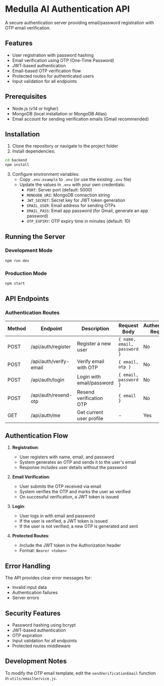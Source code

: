 # Medulla AI Authentication API

A secure authentication server providing email/password registration with OTP email verification.

## Features

- User registration with password hashing
- Email verification using OTP (One-Time Password)
- JWT-based authentication
- Email-based OTP verification flow
- Protected routes for authenticated users
- Input validation for all endpoints

## Prerequisites

- Node.js (v14 or higher)
- MongoDB (local installation or MongoDB Atlas)
- Email account for sending verification emails (Gmail recommended)

## Installation

1. Clone the repository or navigate to the project folder
2. Install dependencies:

```bash
cd backend
npm install
```

3. Configure environment variables:
   - Copy `.env.example` to `.env` (or use the existing `.env` file)
   - Update the values in `.env` with your own credentials:
     - `PORT`: Server port (default: 5000)
     - `MONGODB_URI`: MongoDB connection string
     - `JWT_SECRET`: Secret key for JWT token generation
     - `EMAIL_USER`: Email address for sending OTPs
     - `EMAIL_PASS`: Email app password (for Gmail, generate an app password)
     - `OTP_EXPIRY`: OTP expiry time in minutes (default: 10)

## Running the Server

### Development Mode

```bash
npm run dev
```

### Production Mode

```bash
npm start
```

## API Endpoints

### Authentication Routes

| Method | Endpoint           | Description                  | Request Body                                  | Authentication Required |
|--------|-------------------|------------------------------|----------------------------------------------|------------------------|
| POST   | /api/auth/register | Register a new user         | `{ name, email, password }`                  | No                     |
| POST   | /api/auth/verify-email | Verify email with OTP   | `{ email, otp }`                            | No                     |
| POST   | /api/auth/login    | Login with email/password   | `{ email, password }`                       | No                     |
| POST   | /api/auth/resend-otp | Resend verification OTP   | `{ email }`                                 | No                     |
| GET    | /api/auth/me       | Get current user profile    | -                                            | Yes                    |

## Authentication Flow

1. **Registration**:
   - User registers with name, email, and password
   - System generates an OTP and sends it to the user's email
   - Response includes user details without the password

2. **Email Verification**:
   - User submits the OTP received via email
   - System verifies the OTP and marks the user as verified
   - On successful verification, a JWT token is issued

3. **Login**:
   - User logs in with email and password
   - If the user is verified, a JWT token is issued
   - If the user is not verified, a new OTP is generated and sent

4. **Protected Routes**:
   - Include the JWT token in the Authorization header
   - Format: `Bearer <token>`

## Error Handling

The API provides clear error messages for:
- Invalid input data
- Authentication failures
- Server errors

## Security Features

- Password hashing using bcrypt
- JWT-based authentication
- OTP expiration
- Input validation for all endpoints
- Protected routes middleware

## Development Notes

To modify the OTP email template, edit the `sendVerificationEmail` function in `utils/emailService.js`.
